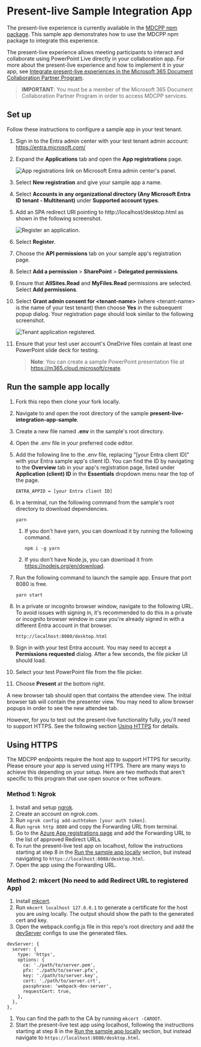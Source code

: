 # Present-live Sample Integration App

The present-live experience is currently available in the [MDCPP npm package](https://aka.ms/MDCPP-npm-package). This sample app demonstrates how to use the MDCPP npm package to integrate this experience.

The present-live experience allows meeting participants to interact and collaborate using PowerPoint Live directly in your collaboration app. For more about the present-live experience and how to implement it in your app, see [Integrate present-live experiences in the Microsoft 365 Document Collaboration Partner Program](https://learn.microsoft.com/microsoft-365/document-collaboration-partner-program/scenarios/present).

> **IMPORTANT**:
> You must be a member of the Microsoft 365 Document Collaboration Partner Program in order to access MDCPP services.

## Set up

Follow these instructions to configure a sample app in your test tenant.

1. Sign in to the Entra admin center with your test tenant admin account: https://entra.microsoft.com/
1. Expand the **Applications** tab and open the **App registrations** page.

    ![App registrations link on Microsoft Entra admin center's panel.](images/admin-center-registrations-tab.png)

1. Select **New registration** and give your sample app a name.
1. Select **Accounts in any organizational directory (Any Microsoft Entra ID tenant - Multitenant)** under **Supported account types**.
1. Add an SPA redirect URI pointing to http://localhost/desktop.html as shown in the following screenshot.

   ![Register an application.](images/entra-new-app-registration.png)

1. Select **Register**.
1. Choose the **API permissions** tab on your sample app's registration page.
1. Select **Add a permission** > **SharePoint** > **Delegated permissions**.
1. Ensure that **AllSites.Read** and **MyFiles.Read** permissions are selected. Select **Add permissions**.
1. Select **Grant admin consent for \<tenant-name\>** (where \<tenant-name\> is the name of your test tenant) then choose **Yes** in the subsequent popup dialog. Your registration page should look similar to the following screenshot.

   ![Tenant application registered.](images/entra-tenant-app-registered.png)

1. Ensure that your test user account's OneDrive files contain at least one PowerPoint slide deck for testing.

   > **Note**: You can create a sample PowerPoint presentation file at https://m365.cloud.microsoft/create.

## Run the sample app locally

1. Fork this repo then clone your fork locally.
1. Navigate to and open the root directory of the sample **present-live-integration-app-sample**.
1. Create a new file named **.env** in the sample's root directory.
1. Open the .env file in your preferred code editor.
1. Add the following line to the .env file, replacing "[your Entra client ID]" with your Entra sample app's client ID. You can find the ID by navigating to the **Overview** tab in your app's registration page, listed under **Application (client) ID** in the **Essentials** dropdown menu near the top of the page.

   ```text
   ENTRA_APPID = [your Entra client ID]
   ```

1. In a terminal, run the following command from the sample's root directory to download dependencies.

   ```text
   yarn
   ```

   1. If you don't have yarn, you can download it by running the following command.

      ```text
      npm i -g yarn
      ```

   1. If you don't have Node.js, you can download it from https://nodejs.org/en/download.

1. Run the following command to launch the sample app. Ensure that port 8080 is free.

   ```text
   yarn start
   ```

1. In a private or incognito browser window, navigate to the following URL. To avoid issues with signing in, it's recommended to do this in a private or incognito browser window in case you're already signed in with a different Entra account in that browser.

   ```text
   http://localhost:8080/desktop.html
   ```

1. Sign in with your test Entra account. You may need to accept a **Permissions requested** dialog. After a few seconds, the file picker UI should load.
1. Select your test PowerPoint file from the file picker.
1. Choose **Present** at the bottom right.

A new browser tab should open that contains the attendee view. The initial browser tab will contain the presenter view. You may need to allow browser popups in order to see the new attendee tab.

However, for you to test out the present-live functionality fully, you'll need to support HTTPS. See the following section [Using HTTPS](#using-https) for details.

## Using HTTPS

The MDCPP endpoints require the host app to support HTTPS for security. Please ensure your app is served using HTTPS. There are many ways to achieve this depending on your setup. Here are two methods that aren't specific to this program that use open source or free software.

### Method 1: Ngrok

1. Install and setup [ngrok](https://ngrok.com/download).
1. Create an account on ngrok.com.
1. Run `ngrok config add-authtoken [your auth token]`.
1. Run `ngrok http 8080` and copy the Forwarding URL from terminal.
1. Go to the [Azure App registrations page](https://aka.ms/AppRegistrations/?referrer=https%3A%2F%2Fdev.onedrive.com) and add the Forwarding URL to the list of approved Redirect URLs.
1. To run the present-live test app on localhost, follow the instructions starting at step 8 in the [Run the sample app locally](#run-the-sample-app-locally) section, but instead navigating to `https://localhost:8080/desktop.html`.
1. Open the app using the Forwarding URL.

### Method 2: mkcert (No need to add Redirect URL to registered App)

1. Install [mkcert](https://github.com/FiloSottile/mkcert).
1. Run `mkcert localhost 127.0.0.1` to generate a certificate for the host you are using locally. The output should show the path to the generated cert and key.
1. Open the webpack.config.js file in this repo's root directory and add the [devServer](https://webpack.js.org/configuration/dev-server/#devserverserver) configs to use the generated files.

  ```text
  devServer: {
    server: {
      type: 'https',
      options: {
        ca: './path/to/server.pem',
        pfx: './path/to/server.pfx',
        key: './path/to/server.key',
        cert: './path/to/server.crt',
        passphrase: 'webpack-dev-server',
        requestCert: true,
      },
    },
  },
  ```

1. You can find the path to the CA by running `mkcert -CAROOT`.
1. Start the present-live test app using localhost, following the instructions starting at step 8 in the [Run the sample app locally](#run-the-sample-app-locally) section, but instead navigate to `https://localhost:8080/desktop.html`.
